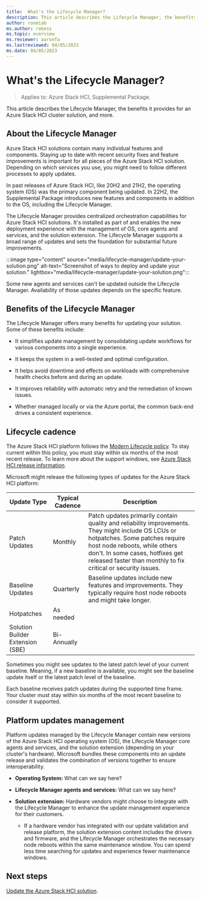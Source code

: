 ```yaml
---
title:  What's the Lifecycle Manager?
description: This article describes the Lifecycle Manager, the benefits it provides for an Azure Stack HCI cluster solution, and more.
author: ronmiab
ms.author: robess
ms.topic: overview
ms.reviewer: aaronfa
ms.lastreviewed: 04/05/2023
ms.date: 04/05/2023
---
```


# What's the Lifecycle Manager?

> Applies to: Azure Stack HCI, Supplemental Package.

This article describes the Lifecycle Manager, the benefits it provides for an Azure Stack HCI cluster solution, and more.

## About the Lifecycle Manager

Azure Stack HCI solutions contain many individual features and components. Staying up to date with recent security fixes and feature improvements is important for all pieces of the Azure Stack HCI solution. Depending on which services you use, you might need to follow different processes to apply updates.

In past releases of Azure Stack HCI, like 20H2 and 21H2, the operating system (OS) was the primary component being updated. In 22H2, the Supplemental Package introduces new features and components in addition to the OS, including the Lifecycle Manager.

The Lifecycle Manager provides centralized orchestration capabilities for Azure Stack HCI solutions. It's installed as part of and enables the new deployment experience with the management of OS, core agents and services, and the solution extension. The Lifecycle Manager supports a broad range of updates and sets the foundation for substantial future improvements.

:::image type="content" source="media/lifecycle-manager/update-your-solution.png" alt-text="Screenshot of ways to deploy and update your solution." lightbox="media/lifecycle-manager/update-your-solution.png":::

Some new agents and services can't be updated outside the Lifecycle Manager. Availability of those updates depends on the specific feature.

## Benefits of the Lifecycle Manager

The Lifecycle Manager offers many benefits for updating your solution. Some of these benefits include:

- It simplifies update management by consolidating update workflows for various components into a single experience.

- It keeps the system in a well-tested and optimal configuration.

- It helps avoid downtime and effects on workloads with comprehensive health checks before and during an update.

- It improves reliability with automatic retry and the remediation of known issues.

- Whether managed locally or via the Azure portal, the common back-end drives a consistent experience.

## Lifecycle cadence

The Azure Stack HCI platform follows the [Modern Lifecycle policy](/lifecycle/policies/modern). To stay current within this policy, you must stay within six months of the most recent release. To learn more about the support windows, see [Azure Stack HCI release information](/azure-stack/hci/release-information).

Microsoft might release the following types of updates for the Azure Stack HCI platform:

|Update Type |Typical Cadence  |Description |
|------------|-----------------|------------|
|Patch Updates| Monthly |Patch updates primarily contain quality and reliability improvements. They might include OS LCUs or hotpatches. Some patches require host node reboots, while others don't. In some cases, hotfixes get released faster than monthly to fix critical or security issues.|
|Baseline Updates |Quarterly |Baseline updates include new features and improvements. They typically require host node reboots and might take longer.|
|Hotpatches | As needed |             |
|Solution Builder Extension (SBE)        | Bi-Annually |           |

Sometimes you might see updates to the latest patch level of your current baseline. Meaning, if a new baseline is available, you might see the baseline update itself or the latest patch level of the baseline.

Each baseline receives patch updates during the supported time frame. Your cluster must stay within six months of the most recent baseline to consider it supported.

## Platform updates management

Platform updates managed by the Lifecycle Manager contain new versions of the Azure Stack HCI operating system (OS), the Lifecycle Manager core agents and services, and the solution extension (depending on your cluster's hardware). Microsoft bundles these components into an update release and validates the combination of versions together to ensure interoperability.

- **Operating System:** What can we say here?

- **Lifecycle Manager agents and services:** What can we say here?

- **Solution extension:** Hardware vendors might choose to integrate with the Lifecycle Manager to enhance the update management experience for their customers.

  - If a hardware vendor has integrated with our update validation and release platform, the solution extension content includes the drivers and firmware, and the Lifecycle Manager orchestrates the necessary node reboots within the same maintenance window. You can spend less time searching for updates and experience fewer maintenance windows.

## Next steps

[Update the Azure Stack HCI solution](update-azure-stack-hci-solution.md).
